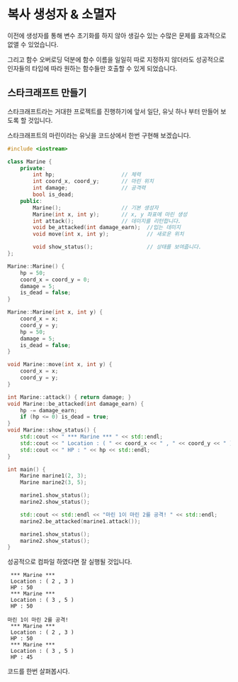 # 복사 생성자 & 소멸자

이전에 생성자를 통해 변수 초기화를 하지 않아 생길수 있는 수많은 문제를 효과적으로 없앨 수 있었습니다.

그리고 함수 오버로딩 덕분에 함수 이름을 일일히 따로 지정하지 않더라도 성공적으로 인자들의 타입에 따라 원하는 함수들만 호출할 수 있게 되었습니다.

## 스타크래프트 만들기

스타크래프트라는 거대한 프로젝트를 진행하기에 앞서 일단, 유닛 하나 부터 만들어 보도록 할 것입니다.

스타크래프트의 마린이라는 유닛을 코드상에서 한번 구현해 보겠습니다.

``` cpp
#include <iostream>

class Marine {
	private:
		int hp;						// 체력
		int coord_x, coord_y;		// 마린 위치
		int damage;					// 공격력
		bool is_dead;
	public:
		Marine();					// 기본 생성자
		Marine(int x, int y);		// x, y 좌표에 마린 생성
		int attack();				// 데미지를 리턴합니다.
		void be_attacked(int damage_earn);	//입는 데미지
		void move(int x, int y);			// 새로운 위치

		void show_status();					// 상태를 보여줍니다.
};

Marine::Marine() {
	hp = 50;
	coord_x = coord_y = 0;
	damage = 5;
	is_dead = false;
}

Marine::Marine(int x, int y) {
	coord_x = x;
	coord_y = y;
	hp = 50;
	damage = 5;
	is_dead = false;
}

void Marine::move(int x, int y) {
	coord_x = x;
	coord_y = y;
}

int Marine::attack() { return damage; }
void Marine::be_attacked(int damage_earn) {
	hp -= damage_earn;
	if (hp <= 0) is_dead = true;
}
void Marine::show_status() {
	std::cout << " *** Marine *** " << std::endl;
	std::cout << " Location : ( " << coord_x << " , " << coord_y << " ) " << std::endl;
	std::cout << " HP : " << hp << std::endl;
}

int main() {
	Marine marine1(2, 3);
	Marine marine2(3, 5);

	marine1.show_status();
	marine2.show_status();

	std::cout << std::endl << "마린 1이 마린 2를 공격! " << std::endl;
	marine2.be_attacked(marine1.attack());

	marine1.show_status();
	marine2.show_status();
}
```

성공적으로 컴파일 하였다면 잘 실행될 것입니다.

```
 *** Marine *** 
 Location : ( 2 , 3 ) 
 HP : 50
 *** Marine *** 
 Location : ( 3 , 5 ) 
 HP : 50

마린 1이 마린 2를 공격! 
 *** Marine *** 
 Location : ( 2 , 3 ) 
 HP : 50
 *** Marine *** 
 Location : ( 3 , 5 ) 
 HP : 45
```

코드를 한번 살펴봅시다.
